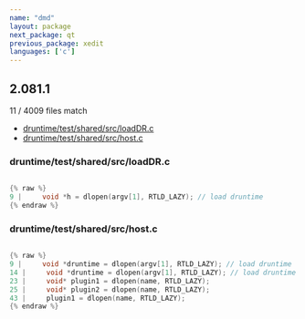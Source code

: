 ```yaml
---
name: "dmd"
layout: package
next_package: qt
previous_package: xedit
languages: ['c']
---
```

## 2.081.1
11 / 4009 files match

 - [druntime/test/shared/src/loadDR.c](#druntimetestsharedsrcloaddrc)
 - [druntime/test/shared/src/host.c](#druntimetestsharedsrchostc)

### druntime/test/shared/src/loadDR.c

```c

{% raw %}
9 |     void *h = dlopen(argv[1], RTLD_LAZY); // load druntime
{% endraw %}

```
### druntime/test/shared/src/host.c

```c

{% raw %}
9 |     void *druntime = dlopen(argv[1], RTLD_LAZY); // load druntime
14 |     void *druntime = dlopen(argv[1], RTLD_LAZY); // load druntime
23 |     void* plugin1 = dlopen(name, RTLD_LAZY);
25 |     void* plugin2 = dlopen(name, RTLD_LAZY);
43 |     plugin1 = dlopen(name, RTLD_LAZY);
{% endraw %}

```